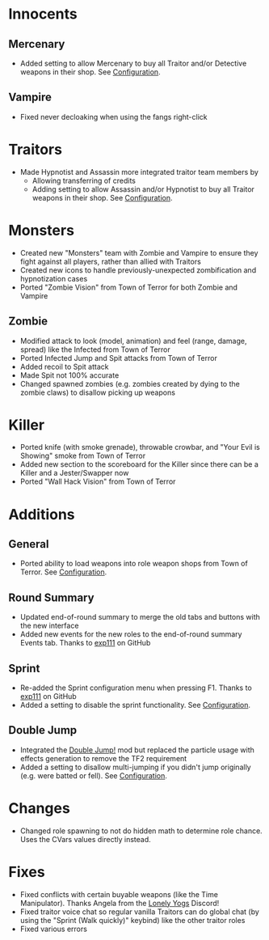 # Innocents
## Mercenary
- Added setting to allow Mercenary to buy all Traitor and/or Detective weapons in their shop. See [Configuration](CONVARS.md).

## Vampire
- Fixed never decloaking when using the fangs right-click

# Traitors
- Made Hypnotist and Assassin more integrated traitor team members by
  - Allowing transferring of credits
  - Adding setting to allow Assassin and/or Hypnotist to buy all Traitor weapons in their shop. See [Configuration](CONVARS.md).

# Monsters
- Created new "Monsters" team with Zombie and Vampire to ensure they fight against all players, rather than allied with Traitors
- Created new icons to handle previously-unexpected zombification and hypnotization cases
- Ported "Zombie Vision" from Town of Terror for both Zombie and Vampire

## Zombie
- Modified attack to look (model, animation) and feel (range, damage, spread) like the Infected from Town of Terror
- Ported Infected Jump and Spit attacks from Town of Terror
- Added recoil to Spit attack
- Made Spit not 100% accurate
- Changed spawned zombies (e.g. zombies created by dying to the zombie claws) to disallow picking up weapons

# Killer
- Ported knife (with smoke grenade), throwable crowbar, and "Your Evil is Showing" smoke from Town of Terror
- Added new section to the scoreboard for the Killer since there can be a Killer and a Jester/Swapper now
- Ported "Wall Hack Vision" from Town of Terror

# Additions
## General
- Ported ability to load weapons into role weapon shops from Town of Terror. See [Configuration](CONVARS.md).

## Round Summary
- Updated end-of-round summary to merge the old tabs and buttons with the new interface
- Added new events for the new roles to the end-of-round summary Events tab. Thanks to [exp111](https://github.com/exp111/TTT-Custom-Roles/) on GitHub

## Sprint
- Re-added the Sprint configuration menu when pressing F1. Thanks to [exp111](https://github.com/exp111/TTT-Custom-Roles/) on GitHub
- Added a setting to disable the sprint functionality. See [Configuration](CONVARS.md).

## Double Jump
- Integrated the [Double Jump!](https://steamcommunity.com/sharedfiles/filedetails/?id=284538302) mod but replaced the particle usage with effects generation to remove the TF2 requirement
- Added a setting to disallow multi-jumping if you didn't jump originally (e.g. were batted or fell). See [Configuration](CONVARS.md).

# Changes
- Changed role spawning to not do hidden math to determine role chance. Uses the CVars values directly instead.

# Fixes
- Fixed conflicts with certain buyable weapons (like the Time Manipulator). Thanks Angela from the [Lonely Yogs](https://lonely-yogs.co.uk/) Discord!
- Fixed traitor voice chat so regular vanilla Traitors can do global chat (by using the "Sprint (Walk quickly)" keybind) like the other traitor roles
- Fixed various errors
